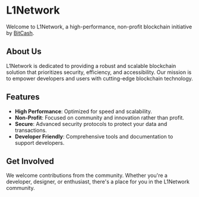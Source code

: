 # L1Network

Welcome to L1Network, a high-performance, non-profit blockchain initiative by [BitCash](https://bitcash.org).

## About Us

L1Network is dedicated to providing a robust and scalable blockchain solution that prioritizes security, efficiency, and accessibility. Our mission is to empower developers and users with cutting-edge blockchain technology.

## Features

- **High Performance**: Optimized for speed and scalability.
- **Non-Profit**: Focused on community and innovation rather than profit.
- **Secure**: Advanced security protocols to protect your data and transactions.
- **Developer Friendly**: Comprehensive tools and documentation to support developers.

## Get Involved

We welcome contributions from the community. Whether you're a developer, designer, or enthusiast, there's a place for you in the L1Network community.
